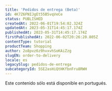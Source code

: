 ```yaml
---
title: 'Pedidos de entrega (Beta)'
id: 4K7Z6FNIJgEt55B5vqVeCe
status: PUBLISHED
createdAt: 2022-06-01T19:54:02.324Z
updatedAt: 2023-05-31T14:45:17.174Z
publishedAt: 2023-05-31T14:45:17.174Z
firstPublishedAt: 2022-06-02T20:26:20.805Z
contentType: tutorial
productTeam: Shopping
author: 2o8pvz6z9hvxvhSoKAiZzg
slugEN: order-to-delivery
locale: es
legacySlug: pedidos-de-entrega
subcategoryId: 5SE2asHiQtHKfbnFru8RWH
---
```


<div class="alert alert-warning">
  <p>Este contenido sólo está disponible en portugués.</p>
</div>  
